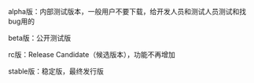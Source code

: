 alpha版：内部测试版本，一般用户不要下载，给开发人员和测试人员测试和找bug用的

beta版：公开测试版

rc版：Release Candidate（候选版本），功能不再增加

stable版：稳定版，最终发行版